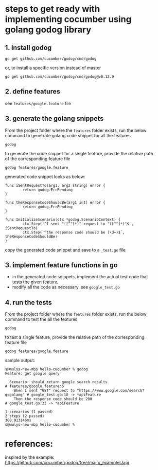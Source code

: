 # steps to get ready with implementing cocumber using golang godog library

## 1. install godog

```
go get github.com/cucumber/godog/cmd/godog
```
or, to install a specific version instead of master
```
go get github.com/cucumber/godog/cmd/godog@v0.12.0
```

 

## 2. define features
see `features/google.feature` file

## 3. generate the golang snippets 
From the project folder where the `features` folder exists, run the below command to genetrate golang code snippet for all the features
```
godog
```
to generate the code snippet for a single feature, provide the relative path of the corresponding feature file
```
godog features/google.feature
```

generated code snippet looks as below:
``` golang
func iSentRequestTo(arg1, arg2 string) error {
        return godog.ErrPending
}

func theResponseCodeShouldBe(arg1 int) error {
        return godog.ErrPending
}

func InitializeScenario(ctx *godog.ScenarioContext) {
        ctx.Step(`^I sent "([^"]*)" request to "([^"]*)"$`, iSentRequestTo)
        ctx.Step(`^the response code should be (\d+)$`, theResponseCodeShouldBe)
}
```

copy the generated code snippet and save to a `_test.go` file

## 3. implement feature functions in go
- in the generated code snippets, implement the actual test code that tests the given feature.
- modify all the code as necessary. see `google_test.go`

## 4. run the tests 

From the project folder where the `features` folder exists, run the below command to test the all the features
```
godog
```
to test a single feature, provide the relative path of the corresponding feature file
```
godog features/google.feature
```

sample output:
```
s@mulys-new-mbp hello-cucumber % godog
Feature: get google query

  Scenario: should return google search results                           # features/google.feature:5
    When I sent "GET" request to "https://www.google.com/search?q=golang" # google_test.go:18 -> *apiFeature
    Then the response code should be 200                                  # google_test.go:33 -> *apiFeature

1 scenarios (1 passed)
2 steps (2 passed)
308.913146ms
s@mulys-new-mbp hello-cucumber % 
```

# references:

inspired by the example: https://github.com/cucumber/godog/tree/main/_examples/api




